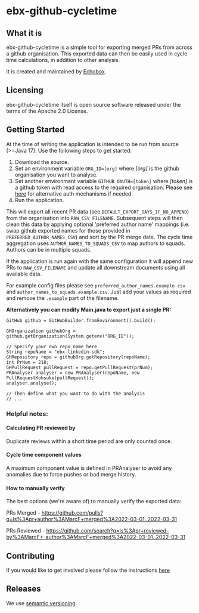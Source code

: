 # ebx-github-cycletime

## What it is

ebx-github-cycletime is a simple tool for exporting merged PRs from across a github organisation. 
This exported data can then be easily used in cycle time calculations, in addition to other 
analysis.

It is created and maintained by [Echobox](http://echobox.com).

## Licensing

ebx-github-cycletime itself is open source software released under the terms of the Apache 2.0 License.

## Getting Started

At the time of writing the application is intended to be run from source (>=Java 17). Use the 
following steps to get started:

1. Download the source.
2. Set an environment variable `ORG_ID=[org]` where _[org]_ is the github organisation you want 
   to analyse.   
3. Set another environment variable `GITHUB_OAUTH=[token]` where _[token]_ is a github token with 
   read access to the required organisation. Please see [here](https://github-api.kohsuke.org/index.html) 
   for alternative auth mechanisms if needed.
4. Run the application.

This will export all recent PR data (see `DEFAULT_EXPORT_DAYS_IF_NO_APPEND`) from the organisation 
into `RAW_CSV_FILENAME`. Subsequent steps will then clean this data by applying optional 
'preferred author name' mappings (i.e. swap github exported names for those provided in 
`PREFERRED_AUTHOR_NAMES_CSV`) and sort by the PR merge date. The cycle time aggregation uses 
`AUTHOR_NAMES_TO_SQUADS_CSV` to map authors to squads. Authors can be in multiple squads.

If the application is run again with the same configuration it will append new PRs to 
`RAW_CSV_FILENAME` and update all downstream documents using all available data.

For example config files please see `preferred_author_names.example.csv` and 
`author_names_to_squads.example.csv`. Just add your values as required and remove the 
`.example` part of the filename.

**Alternatively you can modify Main.java to export just a single PR:**

```
GitHub github = GitHubBuilder.fromEnvironment().build();

GHOrganization githubOrg = github.getOrganization(System.getenv("ORG_ID"));

// Specify your own repo name here
String repoName = "ebx-linkedin-sdk";
GHRepository repo = githubOrg.getRepository(repoName);
int PrNum = 218;
GHPullRequest pullRequest = repo.getPullRequest(prNum);
PRAnalyser analyser = new PRAnalyser(repoName, new PullRequestKohsuke(pullRequest));
analyser.analyse();

// Then define what you want to do with the analysis
// ...
```

### Helpful notes:

#### Calculating PR reviewed by

Duplicate reviews within a short time period are only counted once.

#### Cycle time component values

A maximum component value is defined in PRAnalyser to avoid any anomalies due to force pushes or 
bad merge history.

#### How to manually verify

The best options (we're aware of) to  manually verify the exported data:

PRs Merged - https://github.com/pulls?q=is%3Apr+author%3AMarcF+merged%3A2022-03-01..2022-03-31

PRs Reviewed - https://github.com/search?q=is%3Apr+reviewed-by%3AMarcF+-author%3AMarcF+merged%3A2022-03-01..2022-03-31

## Contributing

If you would like to get involved please follow the instructions
[here](https://github.com/ebx/ebx-github-cycletime/tree/master/CONTRIBUTING.md)

## Releases

We use [semantic versioning](https://semver.org/).